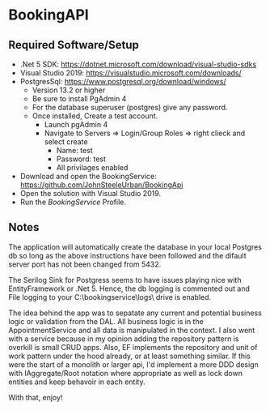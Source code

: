 ﻿# BookingAPI

## Required Software/Setup

- .Net 5 SDK: https://dotnet.microsoft.com/download/visual-studio-sdks
- Visual Studio 2019: https://visualstudio.microsoft.com/downloads/
- PostgresSql:  https://www.postgresql.org/download/windows/
    -  Version 13.2 or higher
    - Be sure to install PgAdmin 4
    - For the database superuser (postgres) give any password.
    - Once installed, Create a test account.
        - Launch pgAdmin 4
        - Navigate to Servers => Login/Group Roles => right clieck and select create
            - Name: test
            - Password: test
            - All privilages enabled 
- Download and open the BookingService: https://github.com/JohnSteeleUrban/BookingApi
- Open the solution with Visual Studio 2019.
- Run the *BookingService* Profile.


## Notes
The application will automatically create the database in your local Postgres db so long as the above instructions have been followed and the difault server port has not been changed from 5432.

The Serilog Sink for Postgress seems to have issues playing nice with EntityFramework or .Net 5.  Hence, the db logging is commented out and File logging to your C:\bookingservice\logs\ drive is enabled.

The idea behind the app was to sepatate any current and potential business logic or validation from the DAL.  All business logic is in the AppointmentService and all data is manipulated in the context.  I also went with a service because in my opinion adding the repository pattern is overkill is small CRUD apps.  Also, EF implements the repository and unit of work pattern under the hood already, or at least something similar.  If this were the start of a monolith or larger api, I'd implement a more DDD design with IAggregate/Root notation where appropriate as well as lock down entities and keep behavoir in each entity.

With that, enjoy!